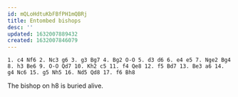 ```yaml
---
id: mQLoHdtuKbFBfPH1mQBRj
title: Entombed bishops
desc: ''
updated: 1632007889432
created: 1632007846079
---
```


```
1. c4 Nf6 2. Nc3 g6 3. g3 Bg7 4. Bg2 O-O 5. d3 d6 6. e4 e5 7. Nge2 Bg4 8. h3 Be6 9. O-O Qd7 10. Kh2 c5 11. f4 Qe8 12. f5 Bd7 13. Be3 a6 14. g4 Nc6 15. g5 Nh5 16. Nd5 Qd8 17. f6 Bh8
```
The bishop on h8 is buried alive.
